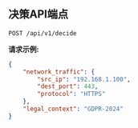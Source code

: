 ## 决策API端点

`POST /api/v1/decide`

**请求示例:**
```json
{
    "network_traffic": {
        "src_ip": "192.168.1.100",
        "dest_port": 443,
        "protocol": "HTTPS"
    },
    "legal_context": "GDPR-2024"
}
